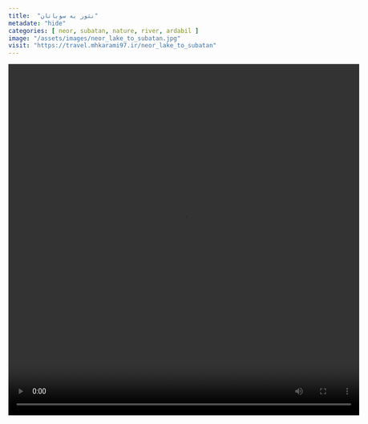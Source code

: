 ```yaml
---
title:  "نئور به سوباتان"
metadate: "hide"
categories: [ neor, subatan, nature, river, ardabil ]
image: "/assets/images/neor_lake_to_subatan.jpg"
visit: "https://travel.mhkarami97.ir/neor_lake_to_subatan"
---
```


<p align="center">
<video width="700" height="700" controls>
  <source src="/assets/vidoes/neor_lake_to_subatan.mp4" type="video/mp4">
</video>
</p>
